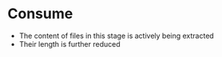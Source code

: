 # Consume

- The content of files in this stage is actively being extracted
- Their length is further reduced